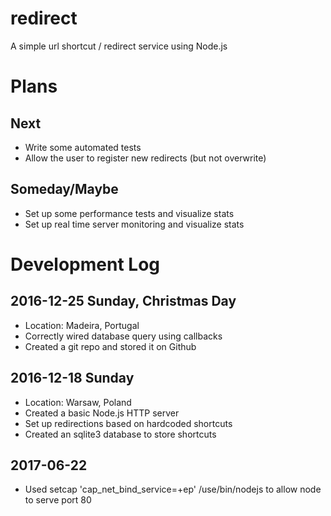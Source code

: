 # redirect
A simple url shortcut / redirect service using Node.js

# Plans

## Next

* Write some automated tests
* Allow the user to register new redirects (but not overwrite)

## Someday/Maybe

* Set up some performance tests and visualize stats
* Set up real time server monitoring and visualize stats

# Development Log

## 2016-12-25 Sunday, Christmas Day

* Location: Madeira, Portugal
* Correctly wired database query using callbacks
* Created a git repo and stored it on Github

## 2016-12-18 Sunday

* Location: Warsaw, Poland
* Created a basic Node.js HTTP server
* Set up redirections based on hardcoded shortcuts
* Created an sqlite3 database to store shortcuts

## 2017-06-22

* Used setcap 'cap_net_bind_service=+ep' /use/bin/nodejs to allow node to serve port 80
